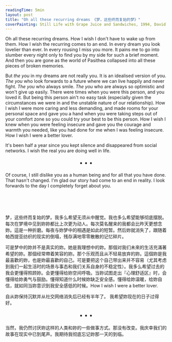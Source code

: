 ```yaml
---
readingTime: 5min
layout: post
title: "Oh all these recurring dreams 《梦，这些终而复始的梦》"
coverPainting: Still Life with Grape Juice and Sandwiches, 1994, David Ligare
---
```


Oh all these recurring dreams. How I wish I don't have to wake up from them. How I wish the recurring comes to an end. In every dream you look lovelier than ever. In every rousing I miss you more. It pains me to go into slumber every night only to find you by my side for such a brief moment. And then you are gone as the world of Pasithea collapsed into all these pieces of broken memories.

But _the you_ in my dreams are not really you. It is an idealised version of you. _The you_ who look forwards to a future where we can live happily and never fight. _The you_ who always smile. _The you_ who are always so optimistic and won't give up easily. There were times when you were this person, and you loved it. But being this person ain't no easy task (especially given the circumstances we were in and the unstable nature of our relationship). How I wish I were more caring and less demanding, and made rooms for your personal space and gave you a hand when you were taking steps out of your comfort zone so you could try your best to be this person. How I wish I knew when you were feeling insecure and gave you the courage and warmth you needed, like you had done for me when I was feeling insecure. How I wish I were a better lover.

It's been half a year since you kept silence and disappeared from social networks. I wish the real you are doing well in life.

<p style="text-align:center; font-size:1.3em">
&bull; &bull; &bull;
</p>

Of course, I still dislike you as a human being and for all that you have done. That hasn't changed. I'm glad our story had come to an end in reality. I look forwards to the day I completely forget about you.


<p style="text-align:center; font-size:1.3em">
<br>
<br>
</p>


梦，这些终而复始的梦。我多么希望无须从中醒觉。我也多么希望能够彻底摆脱。每次在梦境中见到妳妳都比上次更为动人。每次莫名醒来的我都会比昨天更想念妳。這是一种折磨。每夜与妳梦中的相遇是如此的短暂。然后妳就消失了，跟随着帕西提亚纺织的现实的倒塌，残存满地零零散散的记忆碎片。

可是梦中的妳并不是真实的妳。她是我理想中的妳。那個对我们未來的生活充滿著希望的妳。那個经常帶着笑容的妳。那个乐观而且从不轻易放弃的妳。這個妳是我最喜歡的妳，也是妳最喜歡的自己。可是要把这个自己带出来并不容易（尤其考虑到我们一起生活时的场景与事态和我们关系自身的不稳定性）。我多么希望过去的我会更懂得照顾妳。会更懂得给妳空间呼吸。当妳试图走出『心理舒适区』时，会懂得给妳勇气与鼓励。懂得知道什么时候妳缺乏安全感。懂得给妳温暖，给妳自信，就如同当妳意识到我安全感低的时候。How I wish I were a better lover.

自从妳保持沉默并从社交网络消失后已经有半年了。 我希望妳现在的日子过得好。

<p style="text-align:center; font-size:1.3em">
&bull; &bull; &bull;
</p>

当然，我仍然讨厌妳这样的人类和妳的一些做事方式。那没有改变。我庆幸我们的故事在现实中已到尾声。我期待我彻底忘记妳那一天的到临。
